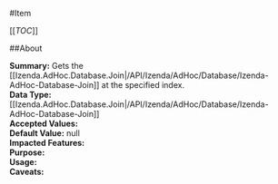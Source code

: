 #Item

[[_TOC_]]

##About

**Summary:** Gets the [[Izenda.AdHoc.Database.Join|/API/Izenda/AdHoc/Database/Izenda-AdHoc-Database-Join]] at the specified index.  
**Data Type:** [[Izenda.AdHoc.Database.Join|/API/Izenda/AdHoc/Database/Izenda-AdHoc-Database-Join]]  
**Accepted Values:**   
**Default Value:** null  
**Impacted Features:**   
**Purpose:**   
**Usage:**   
**Caveats:**   


